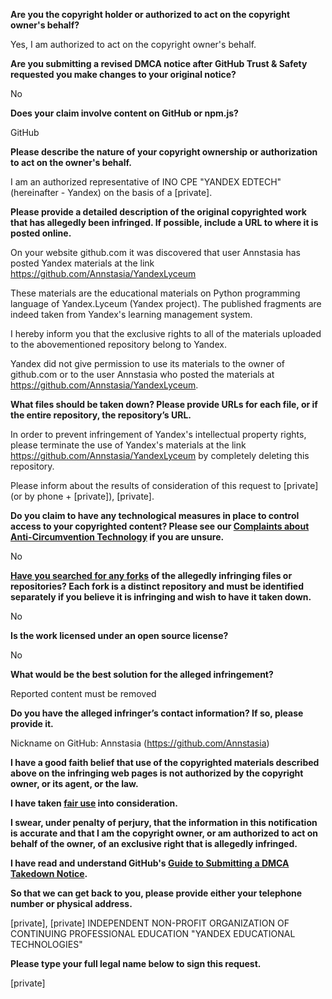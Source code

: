 **Are you the copyright holder or authorized to act on the copyright owner's behalf?**

Yes, I am authorized to act on the copyright owner's behalf.

**Are you submitting a revised DMCA notice after GitHub Trust & Safety requested you make changes to your original notice?**

No

**Does your claim involve content on GitHub or npm.js?**

GitHub

**Please describe the nature of your copyright ownership or authorization to act on the owner's behalf.**

I am an authorized representative of INO CPE "YANDEX EDTECH" (hereinafter - Yandex) on the basis of a [private].

**Please provide a detailed description of the original copyrighted work that has allegedly been infringed. If possible, include a URL to where it is posted online.**

On your website github.com it was discovered that user Annstasia has posted Yandex materials at the link https://github.com/Annstasia/YandexLyceum

These materials are the educational materials on Python programming language of Yandex.Lyceum (Yandex project). The published fragments are indeed taken from Yandex's learning management system.

I hereby inform you that the exclusive rights to all of the materials uploaded to the abovementioned repository belong to Yandex.

Yandex did not give permission to use its materials to the owner of github.com or to the user Annstasia who posted the materials at  https://github.com/Annstasia/YandexLyceum.

**What files should be taken down? Please provide URLs for each file, or if the entire repository, the repository’s URL.**

In order to prevent infringement of Yandex's intellectual property rights, please terminate the use of Yandex's materials at the link https://github.com/Annstasia/YandexLyceum by completely deleting this repository.

Please inform about the results of consideration of this request to [private] (or by phone + [private]), [private].

**Do you claim to have any technological measures in place to control access to your copyrighted content? Please see our <a href="https://docs.github.com/articles/guide-to-submitting-a-dmca-takedown-notice#complaints-about-anti-circumvention-technology">Complaints about Anti-Circumvention Technology</a> if you are unsure.**

No

**<a href="https://docs.github.com/articles/dmca-takedown-policy#b-what-about-forks-or-whats-a-fork">Have you searched for any forks</a> of the allegedly infringing files or repositories? Each fork is a distinct repository and must be identified separately if you believe it is infringing and wish to have it taken down.**

No

**Is the work licensed under an open source license?**

No

**What would be the best solution for the alleged infringement?**

Reported content must be removed

**Do you have the alleged infringer’s contact information? If so, please provide it.**

Nickname on GitHub: Annstasia (https://github.com/Annstasia)

**I have a good faith belief that use of the copyrighted materials described above on the infringing web pages is not authorized by the copyright owner, or its agent, or the law.**

**I have taken <a href="https://www.lumendatabase.org/topics/22">fair use</a> into consideration.**

**I swear, under penalty of perjury, that the information in this notification is accurate and that I am the copyright owner, or am authorized to act on behalf of the owner, of an exclusive right that is allegedly infringed.**

**I have read and understand GitHub's <a href="https://docs.github.com/articles/guide-to-submitting-a-dmca-takedown-notice/">Guide to Submitting a DMCA Takedown Notice</a>.**

**So that we can get back to you, please provide either your telephone number or physical address.**

[private], [private] INDEPENDENT NON-PROFIT ORGANIZATION OF CONTINUING PROFESSIONAL EDUCATION "YANDEX EDUCATIONAL TECHNOLOGIES"

**Please type your full legal name below to sign this request.**

[private]

